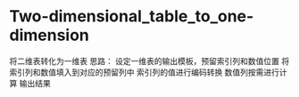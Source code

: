 # Two-dimensional_table_to_one-dimension

将二维表转化为一维表
思路：
  设定一维表的输出模板，预留索引列和数值位置
  将索引列和数值填入到对应的预留列中
  索引列的值进行编码转换
  数值列按需进行计算
输出结果

